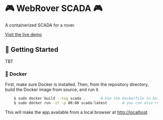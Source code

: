 # 🎮 WebRover SCADA 🎮

A containerized SCADA for a rover.

[Visit the live demo](https://scada.teoo.io)

## 📍 Getting Started
TBT

### 🐳 Docker
First, make sure Docker is installed. Then, from the repository directory, build the Docker image from source, and run it.

```BASH
    $ sudo docker build --tag scada .       # Use the Dockerfile to build a docker container using the source
    $ sudo docker run -it -p 80:80 scada:latest       # you can also run the container detached by using -d instead of -it
```
This will make the app available from a local browser at [http://localhost](http://localhost)
